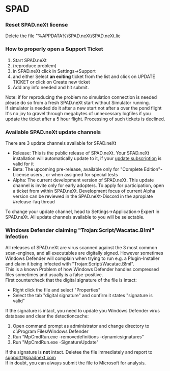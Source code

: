 # SPAD

### Reset SPAD.neXt license

Delete the file "%APPDATA%\SPAD.neXt\SPAD.neXt.lic

### How to properly open a Support Ticket

1. Start SPAD.neXt
2. (reproduce problem)
3. in SPAD.neXt click in Settings->Support
4. and either Select **an exiting** ticket from the list and click on UPDATE TICKET or click on Create new ticket
5. Add any info needed and hit submit.

Note: if for reproducing the problem no simulation connection is needed please do so from a fresh SPAD.neXt start without Simulator running.\
If simulator is needed do it after a new start not after a over the pond flight\
It's no joy to gravel through megabytes of unnecessary logfiles if you update the ticket after a 5 hour flight. Processing of such tickets is declined.

### Available SPAD.neXt update channels&#x20;

There are 3 update channels available for SPAD.neXt

* Release: This is the public release of SPAD.neXt. Your SPAD.neXt installation will automatically update to it, if your [update subscription](https://www.spadnext.com/discover/discover/updatesubscription.html) is valid for it
* Beta: The upcoming pre-release, available only for "Complete Edition"-License users , or when assigned for special tests
* Alpha: The current development version of SPAD.neXt. This update channel is invite only for early adopters. To apply for participation, open a ticket from within SPAD.neXt. Development focus of current Alpha version can be reviewed in the SPAD.neXt-Discord in the apropiate #release-faq thread

To change your update channel, head to Settings->Application->Expert in SPAD.neXt. All update channels available to you will be selectable.

### Windows Defender claiming "Trojan:Script/Wacatac.B!ml" Infection

All releases of SPAD.neXt are virus scanned against the 3 most common scan-engines, and all executables are digitally signed. However sometimes Windows Defender will complain when trying to run e.g. a Plugin-Installer and claim it being infected with "Trojan:Script/Wacatac.B!ml". \
This is a known Problem of how Windows Defender handles compressed files sometimes and usually is a false-positive. \
First countercheck that the digital signature of the file is intact:

* Right click the file and select "Properties"
* Select the tab "digital signature" and confirm it states "signature is valid"

If the signature is intact, you need to update you Windows Defender virus database and clear the detectioncache:

1. Open command prompt as administrator and change directory to c:\Program Files\Windows Defender
2. Run “MpCmdRun.exe -removedefinitions -dynamicsignatures”
3. Run "MpCmdRun.exe -SignatureUpdate"

If the signature is **not** intact. Deletee the file immediately and report to support@spadnext.com\
If in doubt, you can always submit the file to Microsoft for analysis.
